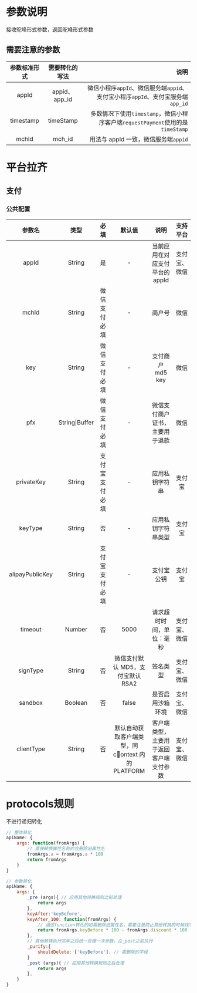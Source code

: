 # 参数说明

接收驼峰形式参数，返回驼峰形式参数

## 需要注意的参数

| 参数标准形式 | 需要转化的写法 |                                                                            说明 |
| :----------: | :------------: | ------------------------------------------------------------------------------: |
|    appId     | appid、app_id  | 微信小程序`appId`、微信服务端`appid`、支付宝小程序`appId`、支付宝服务端`app_id` |
|  timestamp   |   timeStamp    |  多数情况下使用`timestamp`，微信小程序客户端`requestPayment`使用的是`timeStamp` |
|    mchId     |     mch_id     |                                            用法与 appId 一致，微信服务端`appid` |

# 平台拉齐

## 支付

### 公共配置

|     参数名      |        类型        |      必填      |                      默认值                       |                  说明                  |   支持平台   |
| :-------------: | :----------------: | :------------: | :-----------------------------------------------: | :------------------------------------: | :----------: |
|      appId      |       String       |       是       |                         -                         |     当前应用在对应支付平台的 appId     | 支付宝、微信 |
|      mchId      |       String       |  微信支付必填  |                         -                         |                 商户号                 |     微信     |
|       key       |       String       |  微信支付必填  |                         -                         |            支付商户 md5 key            |     微信     |
|       pfx       | String&#124;Buffer |  微信支付必填  |                         -                         |     微信支付商户证书，主要用于退款     |     微信     |
|   privateKey    |       String       | 支付宝支付必填 |                         -                         |             应用私钥字符串             |    支付宝    |
|     keyType     |       String       |       否       |                         -                         |           应用私钥字符串类型           |    支付宝    |
| alipayPublicKey |       String       | 支付宝支付必填 |                         -                         |               支付宝公钥               |    支付宝    |
|     timeout     |       Number       |       否       |                       5000                        |        请求超时时间，单位：毫秒        | 支付宝、微信 |
|    signType     |       String       |       否       |         微信支付默认 MD5，支付宝默认 RSA2         |                签名类型                | 支付宝、微信 |
|     sandbox     |      Boolean       |       否       |                       false                       |            是否启用沙箱环境            | 支付宝、微信 |
|   clientType    |       String       |       否       | 默认自动获取客户端类型，同 context 内的 PLATFORM | 客户端类型，主要用于返回客户端支付参数 | 支付宝、微信 |


# protocols规则

不进行递归转化

```js
// 整体转化
apiName: {
    args: function(fromArgs) {
        // 直接转换属性名称的会删除旧属性名
        fromArgs.a = fromArgs.a * 100
        return fromArgs
    }
}

// 参数转化
apiName: {
    args: {
        _pre (args){ // 应用其他转换规则之前处理
            return args
        },
        keyAfter:'keyBefore',
        keyAfter_100: function(fromArgs) {
            // 通过function转化的如需删除旧属性名，需要注意防止其他转换的时候找不到
            return fromArgs.keyBefore * 100 - fromArgs.discount * 100
        },
        // 其他转换执行完毕之后统一处理一次参数，在_post之前执行
        _purify:{
            shouldDelete: ['keyBefore'], // 需删除的字段
        }
        _post (args){ // 应用其他转换规则之后处理
            return args
        },
    }
}
```